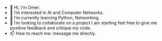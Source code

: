 - 👋 Hi, I’m Omer.
- 👀 I’m interested in AI and Computer Networks.
- 🌱 I’m currently learning Python, Networking.
- 💞️ I’m looking to collaborate on a project I am starting feel free to give me positive feedback and critique my code. 
- 📫 How to reach me: message me directly. 

<!---
omarekk/omarekk is a ✨ special ✨ repository because its `README.md` (this file) appears on your GitHub profile.
You can click the Preview link to take a look at your changes.
--->

